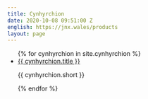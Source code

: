 ```yaml
---
title: Cynhyrchion
date: 2020-10-08 09:51:00 Z
english: https://jnx.wales/products
layout: page
---
```


<ul>
  {% for cynhyrchion in site.cynhyrchion %}
    <li>
      <a href="{{ cynhyrchion.url }}">{{ cynhyrchion.title }}</a>
<p>{{ cynhyrchion.short }}</p>
    </li>
  {% endfor %}
</ul>
